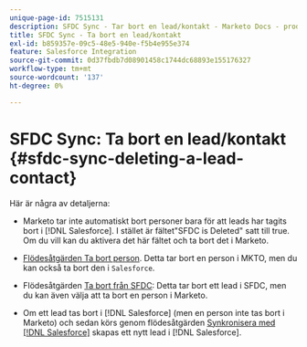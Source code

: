 ```yaml
---
unique-page-id: 7515131
description: SFDC Sync - Tar bort en lead/kontakt - Marketo Docs - produktdokumentation
title: SFDC Sync - Ta bort en lead/kontakt
exl-id: b859357e-09c5-48e5-940e-f5b4e955e374
feature: Salesforce Integration
source-git-commit: 0d37fbdb7d08901458c1744dc68893e155176327
workflow-type: tm+mt
source-wordcount: '137'
ht-degree: 0%

---
```


# SFDC Sync: Ta bort en lead/kontakt {#sfdc-sync-deleting-a-lead-contact}

Här är några av detaljerna:

* Marketo tar inte automatiskt bort personer bara för att leads har tagits bort i [!DNL Salesforce]. I stället är fältet&quot;SFDC is Deleted&quot; satt till true. Om du vill kan du aktivera det här fältet och ta bort det i Marketo.
* [Flödesåtgärden Ta bort person](/help/marketo/product-docs/core-marketo-concepts/smart-campaigns/flow-actions/delete-person.md). Detta tar bort en person i MKTO, men du kan också ta bort den i `Salesforce`.

* Flödesåtgärden [Ta bort från SFDC](/help/marketo/product-docs/core-marketo-concepts/smart-campaigns/salesforce-flow-actions/delete-person-from-sfdc.md): Detta tar bort ett lead i SFDC, men du kan även välja att ta bort en person i Marketo.
* Om ett lead tas bort i [!DNL Salesforce] (men en person inte tas bort i Marketo) och sedan körs genom flödesåtgärden [Synkronisera med  [!DNL Salesforce]](/help/marketo/product-docs/core-marketo-concepts/smart-campaigns/salesforce-flow-actions/sync-person-to-sfdc.md) skapas ett nytt lead i [!DNL Salesforce].
